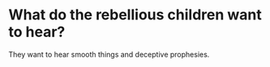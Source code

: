 # What do the rebellious children want to hear?

They want to hear smooth things and deceptive prophesies.
